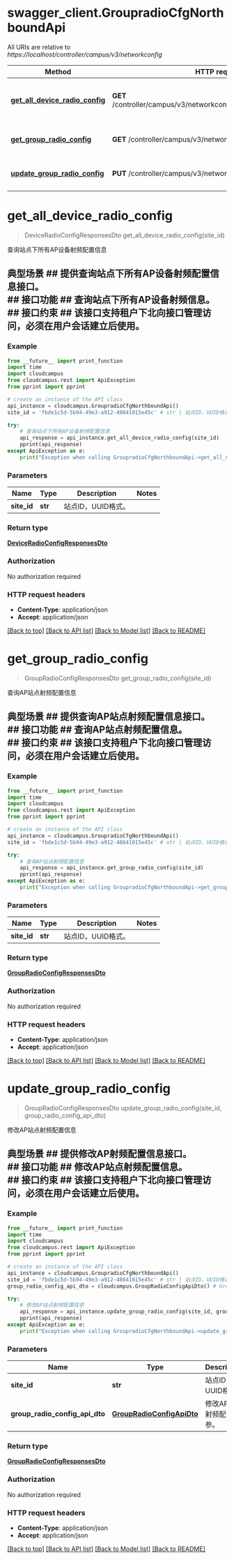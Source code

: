 # swagger_client.GroupradioCfgNorthboundApi

All URIs are relative to *https://localhost/controller/campus/v3/networkconfig*

Method | HTTP request | Description
------------- | ------------- | -------------
[**get_all_device_radio_config**](GroupradioCfgNorthboundApi.md#get_all_device_radio_config) | **GET** /controller/campus/v3/networkconfig/site/{siteId}/apradio/radios | 查询站点下所有AP设备射频配置信息
[**get_group_radio_config**](GroupradioCfgNorthboundApi.md#get_group_radio_config) | **GET** /controller/campus/v3/networkconfig/site/{siteId}/apradio | 查询AP站点射频配置信息
[**update_group_radio_config**](GroupradioCfgNorthboundApi.md#update_group_radio_config) | **PUT** /controller/campus/v3/networkconfig/site/{siteId}/apradio | 修改AP站点射频配置信息


# **get_all_device_radio_config**
> DeviceRadioConfigResponsesDto get_all_device_radio_config(site_id)

查询站点下所有AP设备射频配置信息

## 典型场景 ##  提供查询站点下所有AP设备射频配置信息接口。<br> ## 接口功能 ##  查询站点下所有AP设备射频信息。<br> ## 接口约束 ##  该接口支持租户下北向接口管理访问，必须在用户会话建立后使用。<br>  

### Example 
```python
from __future__ import print_function
import time
import cloudcampus
from cloudcampus.rest import ApiException
from pprint import pprint

# create an instance of the API class
api_instance = cloudcampus.GroupradioCfgNorthboundApi()
site_id = 'fbde1c5d-5b94-49e3-a912-48641015e45c' # str | 站点ID，UUID格式。

try: 
    # 查询站点下所有AP设备射频配置信息
    api_response = api_instance.get_all_device_radio_config(site_id)
    pprint(api_response)
except ApiException as e:
    print("Exception when calling GroupradioCfgNorthboundApi->get_all_device_radio_config: %s\n" % e)
```

### Parameters

Name | Type | Description  | Notes
------------- | ------------- | ------------- | -------------
 **site_id** | **str**| 站点ID，UUID格式。 | 

### Return type

[**DeviceRadioConfigResponsesDto**](DeviceRadioConfigResponsesDto.md)

### Authorization

No authorization required

### HTTP request headers

 - **Content-Type**: application/json
 - **Accept**: application/json

[[Back to top]](#) [[Back to API list]](../README.md#documentation-for-api-endpoints) [[Back to Model list]](../README.md#documentation-for-models) [[Back to README]](../README.md)

# **get_group_radio_config**
> GroupRadioConfigResponsesDto get_group_radio_config(site_id)

查询AP站点射频配置信息

## 典型场景 ##  提供查询AP站点射频配置信息接口。<br> ## 接口功能 ##  查询AP站点射频配置信息。<br> ## 接口约束 ##  该接口支持租户下北向接口管理访问，必须在用户会话建立后使用。<br>          

### Example 
```python
from __future__ import print_function
import time
import cloudcampus
from cloudcampus.rest import ApiException
from pprint import pprint

# create an instance of the API class
api_instance = cloudcampus.GroupradioCfgNorthboundApi()
site_id = 'fbde1c5d-5b94-49e3-a912-48641015e45c' # str | 站点ID，UUID格式。

try: 
    # 查询AP站点射频配置信息
    api_response = api_instance.get_group_radio_config(site_id)
    pprint(api_response)
except ApiException as e:
    print("Exception when calling GroupradioCfgNorthboundApi->get_group_radio_config: %s\n" % e)
```

### Parameters

Name | Type | Description  | Notes
------------- | ------------- | ------------- | -------------
 **site_id** | **str**| 站点ID，UUID格式。 | 

### Return type

[**GroupRadioConfigResponsesDto**](GroupRadioConfigResponsesDto.md)

### Authorization

No authorization required

### HTTP request headers

 - **Content-Type**: application/json
 - **Accept**: application/json

[[Back to top]](#) [[Back to API list]](../README.md#documentation-for-api-endpoints) [[Back to Model list]](../README.md#documentation-for-models) [[Back to README]](../README.md)

# **update_group_radio_config**
> GroupRadioConfigResponsesDto update_group_radio_config(site_id, group_radio_config_api_dto)

修改AP站点射频配置信息

## 典型场景 ##  提供修改AP射频配置信息接口。<br>  ## 接口功能 ##  修改AP站点射频配置信息。<br>  ## 接口约束 ## 该接口支持租户下北向接口管理访问，必须在用户会话建立后使用。<br>          

### Example 
```python
from __future__ import print_function
import time
import cloudcampus
from cloudcampus.rest import ApiException
from pprint import pprint

# create an instance of the API class
api_instance = cloudcampus.GroupradioCfgNorthboundApi()
site_id = 'fbde1c5d-5b94-49e3-a912-48641015e45c' # str | 站点ID，UUID格式。
group_radio_config_api_dto = cloudcampus.GroupRadioConfigApiDto() # GroupRadioConfigApiDto | 修改AP站点射频配置入参。

try: 
    # 修改AP站点射频配置信息
    api_response = api_instance.update_group_radio_config(site_id, group_radio_config_api_dto)
    pprint(api_response)
except ApiException as e:
    print("Exception when calling GroupradioCfgNorthboundApi->update_group_radio_config: %s\n" % e)
```

### Parameters

Name | Type | Description  | Notes
------------- | ------------- | ------------- | -------------
 **site_id** | **str**| 站点ID，UUID格式。 | 
 **group_radio_config_api_dto** | [**GroupRadioConfigApiDto**](GroupRadioConfigApiDto.md)| 修改AP站点射频配置入参。 | 

### Return type

[**GroupRadioConfigResponsesDto**](GroupRadioConfigResponsesDto.md)

### Authorization

No authorization required

### HTTP request headers

 - **Content-Type**: application/json
 - **Accept**: application/json

[[Back to top]](#) [[Back to API list]](../README.md#documentation-for-api-endpoints) [[Back to Model list]](../README.md#documentation-for-models) [[Back to README]](../README.md)

